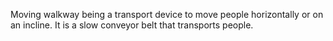 Moving walkway being a transport device to move people horizontally or on an incline. It is a slow conveyor belt that transports people.